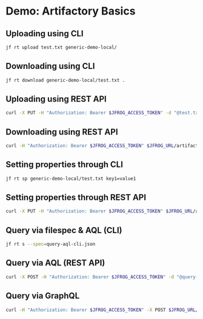 # Demo: Artifactory Basics

## Uploading using CLI

```bash
jf rt upload test.txt generic-demo-local/
```

## Downloading using CLI

```bash
jf rt download generic-demo-local/test.txt .
```

## Uploading using REST API

```bash
curl -X PUT -H "Authorization: Bearer $JFROG_ACCESS_TOKEN" -d "@test.txt" $JFROG_URL/artifactory/generic-demo-local/test.txt
```

## Downloading using REST API

```bash
curl -H "Authorization: Bearer $JFROG_ACCESS_TOKEN" $JFROG_URL/artifactory/generic-demo-local/test.txt
```

## Setting properties through CLI

```bash
jf rt sp generic-demo-local/test.txt key1=value1
```

## Setting properties through REST API

```bash
curl -X PUT -H "Authorization: Bearer $JFROG_ACCESS_TOKEN" $JFROG_URL/artifactory/api/storage/generic-demo-local/test.txt?properties=key2=value2
```

## Query via filespec & AQL (CLI)

```bash
jf rt s --spec=query-aql-cli.json
```

## Query via AQL (REST API)

```bash
curl -X POST -H "Authorization: Bearer $JFROG_ACCESS_TOKEN" -d "@query-aql-rest.txt" -H "Content-Type: text/plain" $JFROG_URL/artifactory/api/search/aql
```

## Query via GraphQL

```bash
curl -H "Authorization: Bearer $JFROG_ACCESS_TOKEN" -X POST $JFROG_URL/metadata/api/v1/query -d "@query-graphql.json"
```
